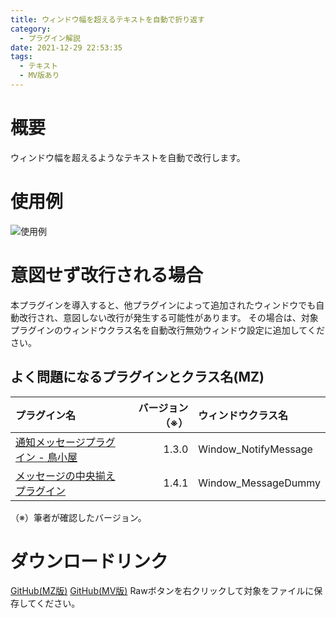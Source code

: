 ```yaml
---
title: ウィンドウ幅を超えるテキストを自動で折り返す
category:
  - プラグイン解説
date: 2021-12-29 22:53:35
tags:
  - テキスト
  - MV版あり
---
```


# 概要

ウィンドウ幅を超えるようなテキストを自動で改行します。

# 使用例

![使用例](auto-line-break.png "使用例")

# 意図せず改行される場合

本プラグインを導入すると、他プラグインによって追加されたウィンドウでも自動改行され、意図しない改行が発生する可能性があります。
その場合は、対象プラグインのウィンドウクラス名を自動改行無効ウィンドウ設定に追加してください。

## よく問題になるプラグインとクラス名(MZ)

|プラグイン名|バージョン（※）|ウィンドウクラス名|
|:---------|---------:|:----------------|
|[通知メッセージプラグイン - 鳥小屋](https://torigoya-plugin.rutan.dev/map/notifyMessage/)|1.3.0|Window_NotifyMessage|
|[メッセージの中央揃えプラグイン](https://github.com/triacontane/RPGMakerMV/blob/mz_master/MessageAlignCenter.js)|1.4.1|Window_MessageDummy|

（※）筆者が確認したバージョン。

# ダウンロードリンク

[GitHub(MZ版)](https://github.com/elleonard/DarkPlasma-MZ-Plugins/blob/release/DarkPlasma_AutoLineBreak.js)
[GitHub(MV版)](https://github.com/elleonard/DarkPlasma-MV-Plugins/blob/release/DarkPlasma_AutoLineBreak.js)
Rawボタンを右クリックして対象をファイルに保存してください。
